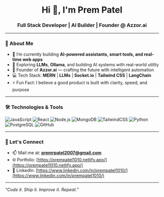 <h1 align="center">Hi 👋, I'm Prem Patel</h1>
<h3 align="center">Full Stack Developer | AI Builder | Founder @ Azzor.ai</h3>

---

### 🚀 About Me

- 🔭 I’m currently building **AI-powered assistants, smart tools, and real-time web apps**
- 🧠 Exploring **LLMs**, **Ollama**, and building AI systems with real-world utility
- 💼 Founder of **Azzor.ai** — crafting the future with intelligent automation
- 💻 Tech Stack: **MERN** | **LLMs** | **Socket.io** | **Tailwind CSS** | **LangChain**
- ⚡ Fun Fact: I believe a good product is built with clarity, speed, and purpose

---

### 🛠️ Technologies & Tools

![JavaScript](https://img.shields.io/badge/-JavaScript-black?style=flat-square&logo=javascript)
![React](https://img.shields.io/badge/-React-black?style=flat-square&logo=react)
![Node.js](https://img.shields.io/badge/-Node.js-black?style=flat-square&logo=node.js)
![MongoDB](https://img.shields.io/badge/-MongoDB-black?style=flat-square&logo=mongodb)
![TailwindCSS](https://img.shields.io/badge/-TailwindCSS-38B2AC?style=flat-square&logo=tailwind-css&logoColor=white)
![Python](https://img.shields.io/badge/-Python-black?style=flat-square&logo=python)
![PostgreSQL](https://img.shields.io/badge/-PostgreSQL-black?style=flat-square&logo=postgresql)
![GitHub](https://img.shields.io/badge/-GitHub-black?style=flat-square&logo=github)

---

### 🔗 Let's Connect

- 📫 Mail me at: **premrpatel2007@gmail.com**
- 🌐 Portfolio: [https://prempatel1010.netlify.app/](https://prempatel1010.netlify.app/)
- 💼 LinkedIn: [https://www.linkedin.com/in/prempatel1010/](https://www.linkedin.com/in/prempatel1010/)

---

*“Code it. Ship it. Improve it. Repeat.”*
